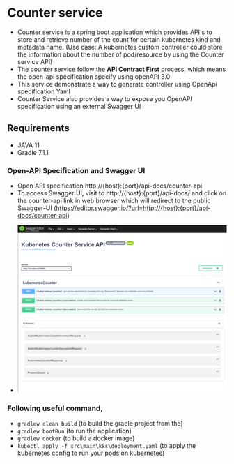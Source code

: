 # Counter service

 - Counter service is a spring boot application which provides API's to store and retrieve number of the count for certain kubernetes kind and metadata name.
   (Use case: A kubernetes custom controller could store the information about the number of pod/resource by using the Counter service API)
 - The counter service follow the <b>API Contract First</b> process, which means the open-api specification specify using openAPI 3.0
 - This service demonstrate a way to generate controller using OpenApi specification Yaml 
 - Counter Service also provides a way to expose you OpenAPI specification using an external Swagger UI

## Requirements
- JAVA 11
- Gradle 7.1.1

### Open-API Specification and Swagger UI
- Open API specification http://{host}:{port}/api-docs/counter-api
- To access Swagger UI, visit to http://{host}:{port}/api-docs/ and click on the counter-api link in web browser which will redirect to the public Swagger-UI
  (https://editor.swagger.io/?url=http://{host}:{port}/api-docs/counter-api)

* ![Screenshot of Counter service SwaggerUI](https://github.com/DigamberGupta/counter-service/blob/master/src/main/resources/static/CounterServiceSwaggerUI.PNG)


### Following useful command,

 - ```gradlew clean build```  (to build the gradle project from the)
 - ```gradlew bootRun``` (to run the application)
 - ```gradlew docker``` (to build a docker image) 
 - ```kubectl apply -f src\main\k8s\deployment.yaml``` (to apply the kubernetes config to run your pods on kubernetes)


